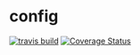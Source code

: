 # config

[![travis build](https://travis-ci.org/flowpl/config.svg)](https://travis-ci.org/flowpl/config)
[![Coverage Status](https://coveralls.io/repos/github/flowpl/config/badge.svg?branch=master)](https://coveralls.io/github/flowpl/config?branch=master)

